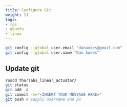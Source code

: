 ```yaml
---
title: Configure Git
weight: 11
tags:
- ros
- ubuntu
- linux
---
```


```bash
git config --global user.email "danaukes@gmail.com"
git config --global user.name "Dan Aukes"
```

## Update git

```bash
roscd thorlabs_linear_actuator/
git status
git add -A
git commit -m="<INSERT YOUR MESSAGE HERE>"
git push # supply username and pw
```
